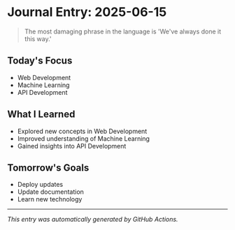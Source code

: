 # Journal Entry: 2025-06-15

> The most damaging phrase in the language is 'We've always done it this way.'

## Today's Focus
- Web Development
- Machine Learning
- API Development

## What I Learned
- Explored new concepts in Web Development
- Improved understanding of Machine Learning
- Gained insights into API Development

## Tomorrow's Goals
- Deploy updates
- Update documentation
- Learn new technology

---
*This entry was automatically generated by GitHub Actions.*